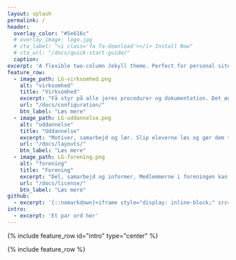 ```yaml
---
layout: splash
permalink: /
header:
  overlay_color: "#5e616c"
  # overlay_image: logo.jpg
  # cta_label: "<i class='fa fa-download'></i> Install Now"
  # cta_url: "/docs/quick-start-guide/"
  caption:
excerpt: 'A flexible two-column Jekyll theme. Perfect for personal sites, blogs, and portfolios hosted on GitHub or your own server.<br /> '
feature_row:
  - image_path: LG-virksomhed.png
    alt: "virksomhed"
    title: "Virksomhed"
    excerpt: "Få styr på alle jeres procedurer og dokumentation. Det øger produktiviteten og giver konkurrencefordele."
    url: "/docs/configuration/"
    btn_label: "Læs mere"
  - image_path: LG-uddannelse.png
    alt: "uddannelse"
    title: "Uddannelse"
    excerpt: "Motiver, samarbejd og lær. Slip eleverne løs og gør dem til medskabere af undervisningen. Det giver bedre indlæring, selvstændige elever og højere motivation."
    url: "/docs/layouts/"
    btn_label: "Læs mere"
  - image_path: LG-forening.png
    alt: "forening"
    title: "Forening"
    excerpt: "Del, samarbejd og informer. Medlemmerne i foreningen kan nemt dele tekst, billeder og video. Arbejd sammen og vis, hvad jeres forening har at byde på."
    url: "/docs/license/"
    btn_label: "Læs mere"
github:
  - excerpt: '{::nomarkdown}<iframe style="display: inline-block;" src="https://ghbtns.com/github-btn.html?user=mmistakes&repo=minimal-mistakes&type=star&count=true&size=large" frameborder="0" scrolling="0" width="160px" height="30px"></iframe> <iframe style="display: inline-block;" src="https://ghbtns.com/github-btn.html?user=mmistakes&repo=minimal-mistakes&type=fork&count=true&size=large" frameborder="0" scrolling="0" width="158px" height="30px"></iframe>{:/nomarkdown}'
intro:
  - excerpt: 'Et par ord her'
---
```


{% include feature_row id="intro" type="center" %}

{% include feature_row %}
